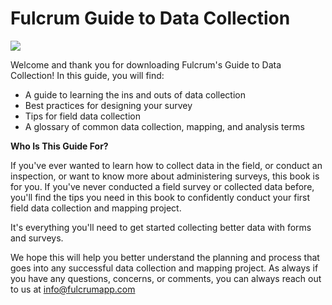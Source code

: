# Fulcrum Guide to Data Collection

![](http://www.fulcrumapp.com/assets/img/fulcrum-logo.svg)

Welcome and thank you for downloading Fulcrum's Guide to Data Collection! In this guide, you will find:

- A guide to learning the ins and outs of data collection
- Best practices for designing your survey
- Tips for field data collection
- A glossary of common data collection, mapping, and analysis terms

**Who Is This Guide For?**

If you've ever wanted to learn how to collect data in the field, or conduct an inspection, or want to know more about administering surveys, this book is for you. If you've never conducted a field survey or collected data before, you'll find the tips you need in this book to confidently conduct your first field data collection and mapping project. 

It's everything you'll need to get started collecting better data with forms and surveys.

We hope this will help you better understand the planning and process that goes into any successful data collection and mapping project. As always if you have any questions, concerns, or comments, you can always reach out to us at [info@fulcrumapp.com](mailto:info@fulcrumapp.com)

